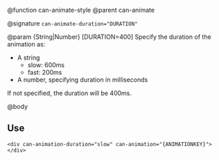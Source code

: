 @function can-animate-style
@parent can-animate

@signature `can-animate-duration="DURATION"`

@param {String|Number} [DURATION=400] Specify the duration of the animation as:

 * A string
   * slow: 600ms
   * fast: 200ms
 * A number, specifying duration in milliseconds
 
 If not specified, the duration will be 400ms.

@body

## Use

```
<div can-animation-duration="slow" can-animation="{ANIMATIONKEY}"></div>
```

